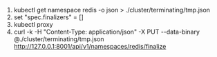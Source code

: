 1. kubectl get namespace redis -o json > ./cluster/terminating/tmp.json
2. set "spec.finalizers" = []
3. kubectl proxy
3. curl -k -H "Content-Type: application/json" -X PUT --data-binary @./cluster/terminating/tmp.json http://127.0.0.1:8001/api/v1/namespaces/redis/finalize
